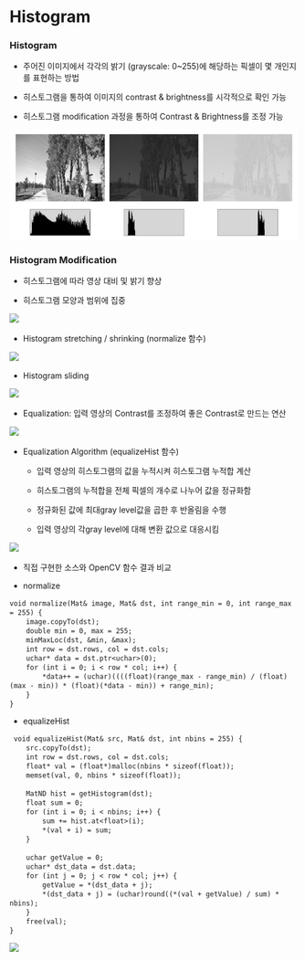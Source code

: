 # Histogram

### Histogram

- 주어진 이미지에서 각각의 밝기 (grayscale: 0~255)에 해당하는 픽셀이 몇 개인지를 표현하는 방법

- 히스토그램을 통하여 이미지의 contrast & brightness를 시각적으로 확인 가능

- 히스토그램 modification 과정을 통하여 Contrast & Brightness를 조정 가능

![](images/histo_01.png)

### Histogram Modification

- 히스토그램에 따라 영상 대비 및 밝기 향상

- 히스토그램 모양과 범위에 집중

![ ](/images/histo_02.png)

- Histogram stretching / shrinking (normalize 함수)

![ ](/images/histo_03.png)

- Histogram sliding

![ ](/images/histo_04.png)

- Equalization: 입력 영상의 Contrast를 조정하여 좋은 Contrast로 만드는 연산

![ ](/images/histo_05.png)

- Equalization Algorithm (equalizeHist 함수)

  - 입력 영상의 히스토그램의 값을 누적시켜 히스토그램 누적합 계산
  
  - 히스토그램의 누적합을 전체 픽셀의 개수로 나누어 값을 정규화함
  
  - 정규화된 값에 최대gray level값을 곱한 후 반올림을 수행
  
  - 입력 영상의 각gray level에 대해 변환 값으로 대응시킴

![ ](/images/histo_06.png)

  
- 직접 구현한 소스와 OpenCV 함수 결과 비교

- normalize

```
void normalize(Mat& image, Mat& dst, int range_min = 0, int range_max = 255) {
	image.copyTo(dst);
	double min = 0, max = 255;
	minMaxLoc(dst, &min, &max);
	int row = dst.rows, col = dst.cols;
	uchar* data = dst.ptr<uchar>(0);
	for (int i = 0; i < row * col; i++) {
		*data++ = (uchar)((((float)(range_max - range_min) / (float)(max - min)) * (float)(*data - min)) + range_min);
	}
}
```

- equalizeHist
  
```
 void equalizeHist(Mat& src, Mat& dst, int nbins = 255) {
	src.copyTo(dst);
	int row = dst.rows, col = dst.cols;
	float* val = (float*)malloc(nbins * sizeof(float));
	memset(val, 0, nbins * sizeof(float));

	MatND hist = getHistogram(dst);
	float sum = 0;
	for (int i = 0; i < nbins; i++) {
		sum += hist.at<float>(i);
		*(val + i) = sum;
	}

	uchar getValue = 0;
	uchar* dst_data = dst.data;
	for (int j = 0; j < row * col; j++) {
		getValue = *(dst_data + j);
		*(dst_data + j) = (uchar)round((*(val + getValue) / sum) * nbins);
	}
	free(val);
}
```

![ ](/images/histo_07.png)
